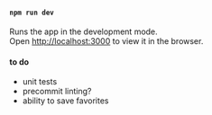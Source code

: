 #### `npm run dev`

Runs the app in the development mode.<br>
Open [http://localhost:3000](http://localhost:3000) to view it in the browser.

#### to do

- unit tests
- precommit linting?
- ability to save favorites
